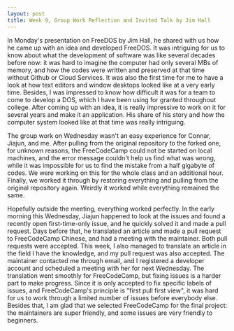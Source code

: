 ```yaml
---
layout: post
title: Week 9, Group Work Reflection and Invited Talk by Jim Hall
---
```




In Monday's presentation on FreeDOS by Jim Hall, he shared with us how he came up with an idea and developed FreeDOS. It was intriguing for us to know about what the development of software was like several decades before now: it was hard to imagine the computer had only several MBs of memory, and how the codes were written and preserved at that time without Github or Cloud Services. <!--more-->It was also the first time for me to have a look at how text editors and window desktops looked like at a very early time. Besides, I was impressed to know how difficult it was for a team to come to develop a DOS, which I have been using for granted throughout college. After coming up with an idea, it is really impressive to work on it for several years and make it an application. His share of his story and how the computer system looked like at that time was really intriguing.

The group work on Wednesday wasn't an easy experience for Connar, Jiajun, and me. After pulling from the original repository to the forked one, for unknown reasons, the FreeCodeCamp could not be started on local machines, and the error message couldn't help us find what was wrong, while it was impossible for us to find the mistake from a half gigabyte of codes. We were working on this for the whole class and an additional hour. Finally, we worked it through by restoring everything and pulling from the original repository again. Weirdly it worked while everything remained the same.

Hopefully outside the meeting, everything worked perfectly. In the early morning this Wednesday, Jiajun happened to look at the issues and found a recently open first-time-only issue, and he quickly solved it and made a pull request. Days before that, he translated an article and made a pull request to FreeCodeCamp Chinese, and had a meeting with the maintainer. Both pull requests were accepted. This week, I also managed to translate an article in the field I have the knowledge, and my pull request was also accepted. The maintainer contacted me through email, and I registered a developer account and scheduled a meeting with her for next Wednesday. The translation went smoothly for FreeCodeCamp, but fixing issues is a harder part to make progress. Since it is only accepted to fix specific labels of issues, and FreeCodeCamp's principle is "first pull first view", it was hard for us to work through a limited number of issues before everybody else. Besides that, I am glad that we selected FreeCodeCamp for the final project: the maintainers are super friendly, and some issues are very friendly to beginners.
